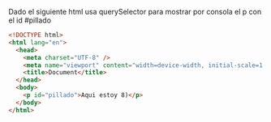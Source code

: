 Dado el siguiente html usa querySelector para mostrar por consola el p con el id #pillado

```html
<!DOCTYPE html>
<html lang="en">
  <head>
    <meta charset="UTF-8" />
    <meta name="viewport" content="width=device-width, initial-scale=1.0" />
    <title>Document</title>
  </head>
  <body>
    <p id="pillado">Aqui estoy 8)</p>
  </body>
</html>
```
